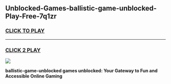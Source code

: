 
## Unblocked-Games-ballistic-game-unblocked-Play-Free-7q1zr
<h3>
<a href="https://premium76.site?title=ballistic-game-unblocked&ref=15A">CLICK TO PLAY</a></h3>
<hr>

<h3>
<a href="https://premium76.site?title=ballistic-game-unblocked&ref=15A">CLICK 2 PLAY</a>
  
</h3>

<a href="https://premium76.site?title=ballistic-game-unblocked&ref=15A"><img src="https://clearcache.store/games.png"></a>


**ballistic-game-unblocked games unblocked: Your Gateway to Fun and Accessible Online Gaming**
